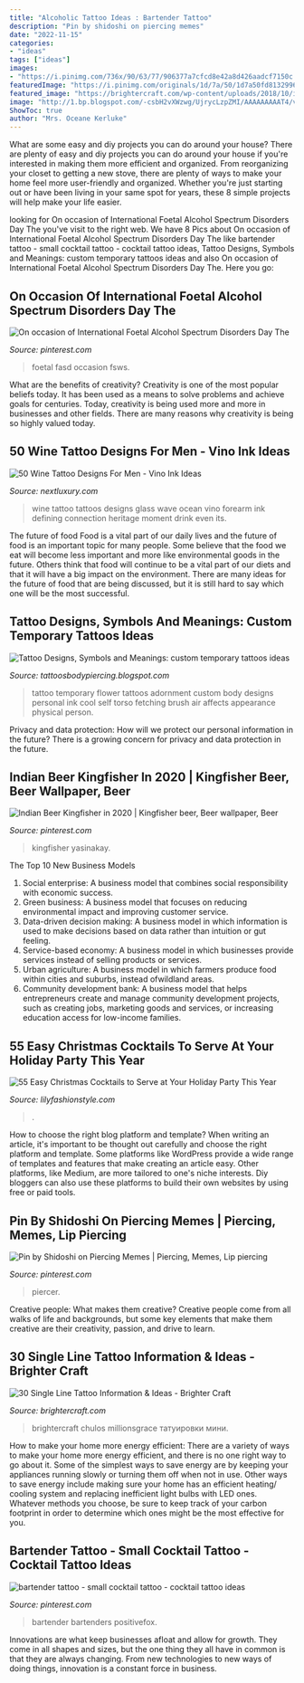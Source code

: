 ```yaml
---
title: "Alcoholic Tattoo Ideas : Bartender Tattoo"
description: "Pin by shidoshi on piercing memes"
date: "2022-11-15"
categories:
- "ideas"
tags: ["ideas"]
images:
- "https://i.pinimg.com/736x/90/63/77/906377a7cfcd8e42a8d426aadcf7150c.jpg"
featuredImage: "https://i.pinimg.com/originals/1d/7a/50/1d7a50fd81329965a7d61434b39da811.jpg"
featured_image: "https://brightercraft.com/wp-content/uploads/2018/10/img_3619.jpg"
image: "http://1.bp.blogspot.com/-csbH2vXWzwg/UjrycLzpZMI/AAAAAAAAAT4/vrecjpDhWTk/s1600/Cool-Flower-Custom-Temporary-Tattoo-Ideas.jpg"
ShowToc: true
author: "Mrs. Oceane Kerluke"
---
```



What are some easy and diy projects you can do around your house?
There are plenty of easy and diy projects you can do around your house if you're interested in making them more efficient and organized. From reorganizing your closet to getting a new stove, there are plenty of ways to make your home feel more user-friendly and organized. Whether you're just starting out or have been living in your same spot for years, these 8 simple projects will help make your life easier.

	

		
looking for On occasion of International Foetal Alcohol Spectrum Disorders Day The you've visit to the right web. We have 8 Pics about On occasion of International Foetal Alcohol Spectrum Disorders Day The like bartender tattoo - small cocktail tattoo - cocktail tattoo ideas, Tattoo Designs, Symbols and Meanings: custom temporary tattoos ideas and also On occasion of International Foetal Alcohol Spectrum Disorders Day The. Here you go:
		
    
## On Occasion Of International Foetal Alcohol Spectrum Disorders Day The

<img loading=lazy src="https://i.pinimg.com/736x/90/63/77/906377a7cfcd8e42a8d426aadcf7150c.jpg" onerror="this.onerror=null;this.src='https://tse4.mm.bing.net/th?id=OIP.cYo2oBBXsMmbfd6mduW9RgHaKe&amp;pid=15.1';" alt="On occasion of International Foetal Alcohol Spectrum Disorders Day The">

_Source: pinterest.com_

>foetal fasd occasion fsws. 

	

What are the benefits of creativity?
Creativity is one of the most popular beliefs today. It has been used as a means to solve problems and achieve goals for centuries. Today, creativity is being used more and more in businesses and other fields. There are many reasons why creativity is being so highly valued today.

    
## 50 Wine Tattoo Designs For Men - Vino Ink Ideas

<img loading=lazy src="http://nextluxury.com/wp-content/uploads/inner-forearm-ocean-wave-sailboat-wine-tattoos-for-gentlemen.jpg" onerror="this.onerror=null;this.src='https://tse1.mm.bing.net/th?id=OIP.Gtr3YZGkkQBbrRx1WqpaXQHaHa&amp;pid=15.1';" alt="50 Wine Tattoo Designs For Men - Vino Ink Ideas">

_Source: nextluxury.com_

>wine tattoo tattoos designs glass wave ocean vino forearm ink defining connection heritage moment drink even its. 

	

The future of food
Food is a vital part of our daily lives and the future of food is an important topic for many people. Some believe that the food we eat will become less important and more like environmental goods in the future. Others think that food will continue to be a vital part of our diets and that it will have a big impact on the environment. There are many ideas for the future of food that are being discussed, but it is still hard to say which one will be the most successful.

    
## Tattoo Designs, Symbols And Meanings: Custom Temporary Tattoos Ideas

<img loading=lazy src="http://1.bp.blogspot.com/-csbH2vXWzwg/UjrycLzpZMI/AAAAAAAAAT4/vrecjpDhWTk/s1600/Cool-Flower-Custom-Temporary-Tattoo-Ideas.jpg" onerror="this.onerror=null;this.src='https://tse1.mm.bing.net/th?id=OIP.FTtjjLIh5TdSLPsrWlQbOAHaLJ&amp;pid=15.1';" alt="Tattoo Designs, Symbols and Meanings: custom temporary tattoos ideas">

_Source: tattoosbodypiercing.blogspot.com_

>tattoo temporary flower tattoos adornment custom body designs personal ink cool self torso fetching brush air affects appearance physical person. 

	

Privacy and data protection: How will we protect our personal information in the future?
There is a growing concern for privacy and data protection in the future.

    
## Indian Beer Kingfisher In 2020 | Kingfisher Beer, Beer Wallpaper, Beer

<img loading=lazy src="https://i.pinimg.com/736x/6f/54/e5/6f54e5e7058ea8e3074f73d0048130ae.jpg" onerror="this.onerror=null;this.src='https://tse4.mm.bing.net/th?id=OIP.WEq5SziSZGMGFYmrRyUjUwHaJ4&amp;pid=15.1';" alt="Indian Beer Kingfisher in 2020 | Kingfisher beer, Beer wallpaper, Beer">

_Source: pinterest.com_

>kingfisher yasinakay. 

	

The Top 10 New Business Models
1. Social enterprise: A business model that combines social responsibility with economic success.
2. Green business: A business model that focuses on reducing environmental impact and improving customer service.
3. Data-driven decision making: A business model in which information is used to make decisions based on data rather than intuition or gut feeling.
4. Service-based economy: A business model in which businesses provide services instead of selling products or services. 
5. Urban agriculture: A business model in which farmers produce food within cities and suburbs, instead ofwildland areas. 
6. Community development bank: A business model that helps entrepreneurs create and manage community development projects, such as creating jobs, marketing goods and services, or increasing education access for low-income families.

    
## 55 Easy Christmas Cocktails To Serve At Your Holiday Party This Year

<img loading=lazy src="https://lilyfashionstyle.com/wp-content/uploads/2019/12/3-16.png" onerror="this.onerror=null;this.src='https://tse2.mm.bing.net/th?id=OIP.TBGVeJOZIo7r8kg0HpdWpQHaJC&amp;pid=15.1';" alt="55 Easy Christmas Cocktails to Serve at Your Holiday Party This Year">

_Source: lilyfashionstyle.com_

>. 

	

How to choose the right blog platform and template?
When writing an article, it's important to be thought out carefully and choose the right platform and template. Some platforms like WordPress provide a wide range of templates and features that make creating an article easy. Other platforms, like Medium, are more tailored to one's niche interests. Diy bloggers can also use these platforms to build their own websites by using free or paid tools.

    
## Pin By Shidoshi On Piercing Memes | Piercing, Memes, Lip Piercing

<img loading=lazy src="https://i.pinimg.com/originals/af/f1/d2/aff1d2d829d8695316736439b7ad0330.jpg" onerror="this.onerror=null;this.src='https://tse4.mm.bing.net/th?id=OIP.NLFqvFCR3LsqWbn2WqakXwHaHO&amp;pid=15.1';" alt="Pin by Shidoshi on Piercing Memes | Piercing, Memes, Lip piercing">

_Source: pinterest.com_

>piercer. 

	

Creative people: What makes them creative?
Creative people come from all walks of life and backgrounds, but some key elements that make them creative are their creativity, passion, and drive to learn.

    
## 30 Single Line Tattoo Information &amp; Ideas - Brighter Craft

<img loading=lazy src="https://brightercraft.com/wp-content/uploads/2018/10/img_3619.jpg" onerror="this.onerror=null;this.src='https://tse1.mm.bing.net/th?id=OIP.bT9gHc3lWdn_sI-RprEzRQHaHa&amp;pid=15.1';" alt="30 Single Line Tattoo Information &amp; Ideas - Brighter Craft">

_Source: brightercraft.com_

>brightercraft chulos millionsgrace татуировки мини. 

	

How to make your home more energy efficient:
There are a variety of ways to make your home more energy efficient, and there is no one right way to go about it. Some of the simplest ways to save energy are by keeping your appliances running slowly or turning them off when not in use. Other ways to save energy include making sure your home has an efficient heating/ cooling system and replacing inefficient light bulbs with LED ones. Whatever methods you choose, be sure to keep track of your carbon footprint in order to determine which ones might be the most effective for you.

    
## Bartender Tattoo - Small Cocktail Tattoo - Cocktail Tattoo Ideas

<img loading=lazy src="https://i.pinimg.com/originals/1d/7a/50/1d7a50fd81329965a7d61434b39da811.jpg" onerror="this.onerror=null;this.src='https://tse3.mm.bing.net/th?id=OIP.udfLoA2y3mAcdJxby7PdPQHaHa&amp;pid=15.1';" alt="bartender tattoo - small cocktail tattoo - cocktail tattoo ideas">

_Source: pinterest.com_

>bartender bartenders positivefox. 

	

Innovations are what keep businesses afloat and allow for growth. They come in all shapes and sizes, but the one thing they all have in common is that they are always changing. From new technologies to new ways of doing things, innovation is a constant force in business.

